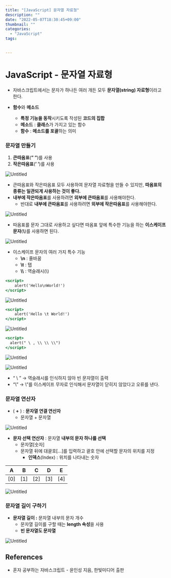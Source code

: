 ```yaml
---
title: "[JavaScript] 문자열 자료형"
description: ""
date: "2022-05-07T18:30:45+09:00"
thumbnail: ""
categories:
  - "JavaScript"
tags:
 

---
```

<!--more-->
# JavaScript - 문자열 자료형

- 자바스크립트에서는 문자가 하나든 여러 개든 모두 **문자열(string) 자료형**이라고 한다.

- **함수**와 **메소드**
    - **특정 기능을 동작**시키도록 작성된 **코드의 집합**
    - **메소드** : **클래스**가 가지고 있는 함수
    - **함수** : **메소드를 포괄**하는 의미

### 문자열 만들기

1. **큰따옴표**(**” ”**)를 사용
2. **작은따옴표**(**’ ’**)를 사용

![Untitled](/images/lang_javascript/JavaScript_문자열_자료형/Untitled.png)

- 큰따옴표와 작은따옴표 모두 사용하여 문자열 자료형을 만들 수 있지만, **따옴표의 종류는 일관되게 사용하는 것이 좋다.**
- **내부에 작은따옴표**를 사용하려면 **외부에 큰따옴표**를 사용해야한다.
    - 반대로 **내부에 큰따옴표**를 사용하려면 **외부에 작은따옴표**를 사용해야한다.

![Untitled](/images/lang_javascript/JavaScript_문자열_자료형/Untitled%201.png)

- 따옴표를 문자 그대로 사용하고 싶다면 따옴표 앞에 특수한 기능을 하는 **이스케이프 문자**(**\\**)를 사용하면 된다.

![Untitled](/images/lang_javascript/JavaScript_문자열_자료형/Untitled%202.png)

- 이스케이프 문자의 여러 가지 특수 기능
    - **\n** : 줄바꿈
    - **\t** : 탭
    - **\\\\** : 역슬래시(\\)

```jsx
<script>
	alert('Hello\nWorld!')
</script>
```

![Untitled](/images/lang_javascript/JavaScript_문자열_자료형/Untitled%203.png)

```jsx
<script>
	alert('Hello \t World!')
</script>
```

![Untitled](/images/lang_javascript/JavaScript_문자열_자료형/Untitled%204.png)

```jsx
<script>
  alert(" \ , \\ \\ \\")
</script>
```

![Untitled](/images/lang_javascript/JavaScript_문자열_자료형/Untitled%205.png)

![Untitled](/images/lang_javascript/JavaScript_문자열_자료형/Untitled%206.png)

- “ \ ” → 역슬래시를 인식하지 않아 빈 문자열이 출력
- “\” → \”를 이스케이프 무자로 인식해서 문자열이 닫히지 않았다고 오류를 낸다.

### 문자열 연산자

- ( **+** ) : **문자열 연결 연산자**
    - 문자열 + 문자열

![Untitled](/images/lang_javascript/JavaScript_문자열_자료형/Untitled%207.png)

- **문자 선택 연산자** : 문자열 **내부의 문자 하나를 선택**
    - 문자열[숫자]
    - 문자열 뒤에 대괄호[…]를 입력하고 괄호 안에 선택할 문자의 위치를 지정
        - **인덱스**(Index) : 위치를 나타내는 숫자

| A | B | C | D | E |
| --- | --- | --- | --- | --- |
| [0] | [1] | [2] | [3] | [4] |

![Untitled](/images/lang_javascript/JavaScript_문자열_자료형/Untitled%208.png)

### 문자열 길이 구하기

- **문자열 길이 :** 문자열 내부의 문자 개수
    - 문자열 길이를 구할 때는 **length 속성**을 사용
    - **빈 문자열도 문자열**

![Untitled](/images/lang_javascript/JavaScript_문자열_자료형/Untitled%209.png)

## References

- 혼자 공부하는 자바스크립트 - 윤인성 지음, 한빛미디어 출판